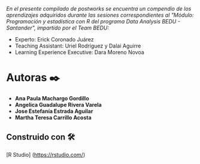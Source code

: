 
_En el presente compilado de postworks se encuentra un compendio de los aprendizajes adquiridos durante las sesiones correspondientes al "Módulo: Programación y estadística con R del programa Data Analysis BEDU - Santander", impartido por el Team BEDU:_
 * Experto: Erick Coronado Juárez
 * Teaching Assistant: Uriel Rodríguez y Dalai Aguirre
 * Learning Experience Executive: Dara Moreno Novoa


# Autoras ✒️

 * **Ana Paula Machargo Gordillo**
 * **Angelica Guadalupe Rivera Varela**
 * **Jose Estefanía Estrada Aguilar**
 * **Martha Teresa Carrillo Acosta**

## Construido con 🛠️

[R Studio] (https://rstudio.com/)

